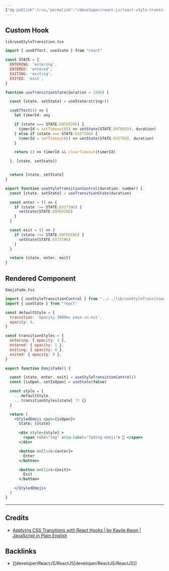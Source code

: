 ```yaml
---
{"dg-publish":true,"permalink":"/developer/react-js/react-style-transitions-from-scratch/","noteIcon":""}
---
```



## Custom Hook
`lib/useStyleTransition.tsx`
```jsx
import { useEffect, useState } from "react"

const STATE = {
  ENTERING: 'entering',
  ENTERED: 'entered',
  EXITING: 'exiting',
  EXITED: 'exit',
}

function useTransitionState(duration = 1000) {

  const [state, setState] = useState<string>()

  useEffect(() => {
    let timerId: any

    if (state === STATE.ENTERING) {
      timerId = setTimeout(() => setState(STATE.ENTERED), duration)
    } else if (state === STATE.EXITING) {
      timerId = setTimeout(() => setState(STATE.EXITED), duration)
    }

    return () => timerId && clearTimeout(timerId)

  }, [state, setState])


  return [state, setState]
}

export function useStyleTransitionControl(duration: number) {
  const [state, setState] = useTransitionState(duration)

  const enter = () => {
    if (state !== STATE.EXITING) {
      setState(STATE.ENTERING)
    }
  }

  const exit = () => {
    if (state !== STATE.ENTERING) {
      setState(STATE.EXITING)
    }
  }

  return [state, enter, exit]
}
```

## Rendered Component
`EmojiFade.tsx`
```jsx
import { useStyleTransitionControl } from "../../lib/useStyleTransition"
import { useState } from "react"

const defaultStyle = {
  transition: 'opacity 3000ms ease-in-out',
  opacity: 0,
}

const transitionStyles = {
  entering: { opacity: 1 },
  entered: { opacity: 1 },
  exiting: { opacity: 0 },
  exited: { opacity: 0 },
}

export function EmojiFade() {

  const [state, enter, exit] = useStyleTransitionControl()
  const [isOpen, setIsOpen] = useState(false)

  const style = {
    ...defaultStyle,
    ...transitionStyles[state] ?? {}
  }

  return (
    <StyledEmoji open={isOpen}>
      State: {state}

      <div style={style} > 
        <span role="img" aria-label="fading emoji"> 🐸 </span>
      </div>

      <button onClick={enter}>
        Enter
      </button>

      <button onClick={exit}>
        Exit
      </button>

    </StyledEmoji>
  )
}


```

---
## Credits
- [Applying CSS Transitions with React Hooks | by Kaylie Kwon | JavaScript in Plain English](https://javascript.plainenglish.io/applying-css-transitions-with-react-hooks-7bd84671bc6b)

## Backlinks
- [[developer/ReactJS/ReactJS\|developer/ReactJS/ReactJS]]

